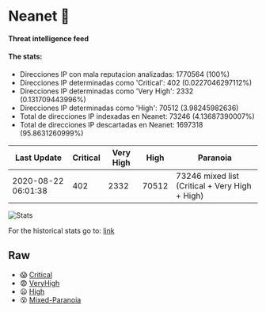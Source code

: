 # Neanet :hocho:
#### Threat intelligence feed
#### The stats:

- Direcciones IP con mala reputacion analizadas: 1770564 (100%)
- Direcciones IP determinadas como 'Critical':  402 (0.0227046297112%)
- Direcciones IP determinadas como 'Very High':  2332 (0.131709443996%)
- Direcciones IP determinadas como 'High':  70512 (3.98245982636)
- Total de direcciones IP indexadas en Neanet:  73246 (4.13687390007%)
- Total de direcciones IP descartadas en Neanet:  1697318 (95.8631260999%)

| Last Update | Critical | Very High | High | Paranoia |
| --- | --- | --- | --- | --- |
| 2020-08-22 06:01:38 | 402 | 2332 | 70512 | 73246 mixed list (Critical + Very High + High)|

![Stats](https://docs.google.com/spreadsheets/d/e/2PACX-1vSnaNMIXVabIpDJjufMlzH7poXnshF3mgd8Is1g9ytUEzVsP5my4Trn8f-xkoLLQ38xpL3HtmUexLo6/pubchart?oid=501124687&format=image)

For the historical stats go to: [link](/stats.csv)
## Raw
- :scream: [Critical](https://raw.githubusercontent.com/JavaGarcia/Neanet/master/blacklists/neanet_critical.txt)
- :fearful: [VeryHigh](https://raw.githubusercontent.com/JavaGarcia/Neanet/master/blacklists/neanet_veryHigh.txtt)
- :frowning: [High](https://raw.githubusercontent.com/JavaGarcia/Neanet/master/blacklists/neanet_high.txt)
- :dizzy_face: [Mixed-Paranoia](https://raw.githubusercontent.com/JavaGarcia/Neanet/master/blacklists/neanet_all.txt)








































































































































































































































































































































































